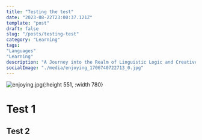 ```yaml
---
title: "Testing the test"
date: "2023-08-22T23:00:37.121Z"
template: "post"
draft: false
slug: "/posts/testing-test"
category: "Learning"
tags:
"Languages"
"Learning"
description: "A Journey into the Realm of Linguistic Logic and Creative Expression"
socialImage: "./media/enjoying_1706740722713_0.jpg"
---
```

![enjoying.jpg](/enjoying_1706740722713_0.jpg){:height 551, :width 780}
# Test 1
## Test 2
